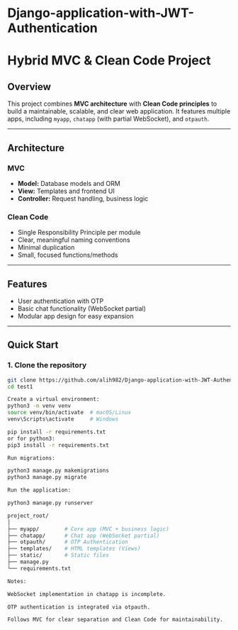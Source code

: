 # Django-application-with-JWT-Authentication

# Hybrid MVC & Clean Code Project

## Overview
This project combines **MVC architecture** with **Clean Code principles** to build a maintainable, scalable, and clear web application. It features multiple apps, including `myapp`, `chatapp` (with partial WebSocket), and `otpauth`.

---

## Architecture

### MVC
- **Model:** Database models and ORM
- **View:** Templates and frontend UI
- **Controller:** Request handling, business logic

### Clean Code
- Single Responsibility Principle per module
- Clear, meaningful naming conventions
- Minimal duplication
- Small, focused functions/methods

---

## Features
- User authentication with OTP
- Basic chat functionality (WebSocket partial)
- Modular app design for easy expansion

---

## Quick Start

### 1. Clone the repository
```bash
git clone https://github.com/alih982/Django-application-with-JWT-Authentication
cd test1

Create a virtual environment:
python3 -m venv venv
source venv/bin/activate  # macOS/Linux
venv\Scripts\activate     # Windows

pip install -r requirements.txt
or for python3:
pip3 install -r requirements.txt

Run migrations:

python3 manage.py makemigrations
python3 manage.py migrate

Run the application:

python3 manage.py runserver

project_root/
│
├── myapp/        # Core app (MVC + business logic)
├── chatapp/      # Chat app (WebSocket partial)
├── otpauth/      # OTP Authentication
├── templates/    # HTML templates (Views)
├── static/       # Static files
├── manage.py
└── requirements.txt

Notes:

WebSocket implementation in chatapp is incomplete.

OTP authentication is integrated via otpauth.

Follows MVC for clear separation and Clean Code for maintainability.





